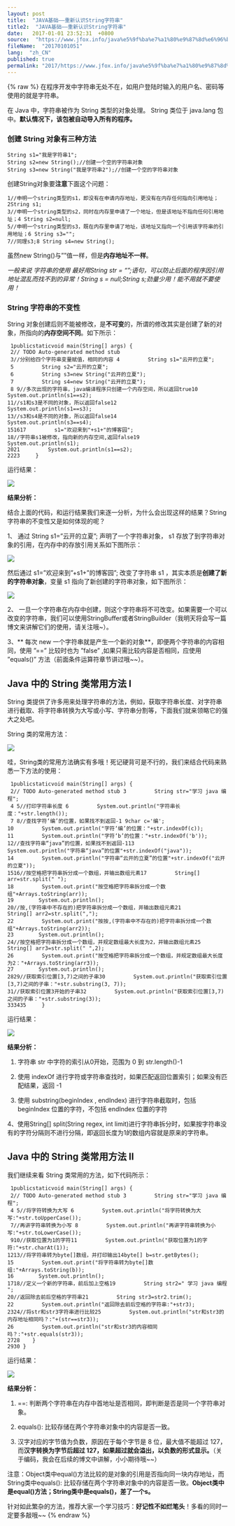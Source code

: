 ```yaml
---
layout: post
title:  "JAVA基础——重新认识String字符串"
title2:  "JAVA基础——重新认识String字符串"
date:   2017-01-01 23:52:31  +0800
source:  "https://www.jfox.info/java%e5%9f%ba%e7%a1%80%e9%87%8d%e6%96%b0%e8%ae%a4%e8%af%86string%e5%ad%97%e7%ac%a6%e4%b8%b2.html"
fileName:  "20170101051"
lang:  "zh_CN"
published: true
permalink: "2017/https://www.jfox.info/java%e5%9f%ba%e7%a1%80%e9%87%8d%e6%96%b0%e8%ae%a4%e8%af%86string%e5%ad%97%e7%ac%a6%e4%b8%b2.html"
---
```

{% raw %}
在程序开发中字符串无处不在，如用户登陆时输入的用户名、密码等使用的就是字符串。

在 Java 中，字符串被作为 String 类型的对象处理。 String 类位于 java.lang 包中。**默认情况下，该包被自动导入所有的程序。**

### 创建 String 对象有三种方法

    String s1="我是字符串1";
    String s2=new String();//创建一个空的字符串对象
    String s3=new String("我是字符串2");//创建一个空的字符串对象

创建String对象要**注意**下面这个问题：

    1//申明一个string类型的s1，即没有在申请内存地址，更没有在内存任何指向引用地址；2String s1;
    3//申明一个string类型的s2，同时在内存里申请了一个地址，但是该地址不指向任何引用地址；4 String s2=null;
    5//申明一个string类型的s3，既在内存里申请了地址，该地址又指向一个引用该字符串的引用地址；6 String s3="";
    7//同理s3;8 String s4=new String();

虽然new String()与””值一样，但是**内存地址不一样**。

*一般来说 字符串的使用 最好用String str = “”;语句，可以防止后面的程序因引用地址混乱而找不到的异常！String s = null;String s;劲量少用！能不用就不要使用！*

>>>>>>>>>>>>>>>>>>>>>>>>>>>>>>>>>>>>>>>>

### String 字符串的不变性

String 对象创建后则不能被修改，是**不可变**的，所谓的修改其实是创建了新的对象，所指向的**内存空间不同**。如下所示：

     1publicstaticvoid main(String[] args) {
     2// TODO Auto-generated method stub
     3//分别给四个字符串变量赋值，相同的内容 4         String s1="云开的立夏";
     5         String s2="云开的立夏";
     6         String s3=new String("云开的立夏");
     7         String s4=new String("云开的立夏");
     8 9//多次出现的字符串，java编译程序只创建一个内存空间，所以返回true10         System.out.println(s1==s2);
    11//s1和s3是不同的对象，所以返回false12         System.out.println(s1==s3);
    13//s3和s4是不同的对象，所以返回false14         System.out.println(s3==s4);
    151617         s1="欢迎来到"+s1+"的博客园";
    18//字符串s1被修改，指向新的内存空间,返回false19        System.out.println(s1);
    2021         System.out.println(s1==s2);
    2223     }

运行结果：

![](3327e6a.png)

**结果分析：**

结合上面的代码，和运行结果我们来逐一分析，为什么会出现这样的结果？String字符串的不变性又是如何体现的呢？

1、 通过 String s1=”云开的立夏”; 声明了一个字符串对象， s1 存放了到字符串对象的引用，在内存中的存放引用关系如下图所示：

![](407545f.png)

然后通过 s1=”欢迎来到”+s1+”的博客园”; 改变了字符串 s1 ，其实本质是**创建了新的字符串对象**，变量 s1 指向了新创建的字符串对象，如下图所示：

![](d679a99.png)

2、 一旦一个字符串在内存中创建，则这个字符串将不可改变。如果需要一个可以改变的字符串，我们可以使用StringBuffer或者StringBuilder（我明天将会写一篇博文来讲解它们的使用，请关注哦~）。

3、** 每次 new 一个字符串就是产生一个新的对象**，即便两个字符串的内容相同，使用 ”==” 比较时也为 ”false” ,如果只需比较内容是否相同，应使用 ”equals()” 方法（前面条件运算符章节讲过哦~~）。

## Java 中的 String 类常用方法 Ⅰ

String 类提供了许多用来处理字符串的方法，例如，获取字符串长度、对字符串进行截取、将字符串转换为大写或小写、字符串分割等，下面我们就来领略它的强大之处吧。

String 类的常用方法：

![](4d72460.jpg)

哇，String类的常用方法确实有多哦！死记硬背可是不行的，我们来结合代码来熟悉一下方法的使用：

     1publicstaticvoid main(String[] args) {
     2// TODO Auto-generated method stub 3         String str="学习 java 编程";
     4 5//打印字符串长度 6         System.out.println("字符串长度："+str.length());
     7 8//查找字符‘编’的位置，如果找不到返回-1 9char c='编';
    10         System.out.println("字符‘编’的位置："+str.indexOf(c));
    11         System.out.println("字符‘b’的位置："+str.indexOf('b'));
    12//查找字符串“java”的位置，如果找不到返回-113         System.out.println("字符串“java”的位置"+str.indexOf("java"));
    14         System.out.println("字符串“云开的立夏”的位置"+str.indexOf("云开的立夏"));
    1516//按空格把字符串拆分成一个数组，并输出数组元素17         String[] arr=str.split(" ");
    18         System.out.print("按空格把字符串拆分成一个数组"+Arrays.toString(arr));
    19        System.out.println();
    20//按,(字符串中不存在的)把字符串拆分成一个数组，并输出数组元素21         String[] arr2=str.split(",");
    22         System.out.print("按按,(字符串中不存在的)把字符串拆分成一个数组"+Arrays.toString(arr2));
    23        System.out.println();
    24//按空格把字符串拆分成一个数组，并规定数组最大长度为2，并输出数组元素25         String[] arr3=str.split(" ",2);
    26         System.out.print("按空格把字符串拆分成一个数组，并规定数组最大长度为2："+Arrays.toString(arr3));
    27        System.out.println();
    2829//获取索引位置[3,7)之间的子串30         System.out.println("获取索引位置[3,7)之间的子串："+str.substring(3, 7));
    31//获取索引位置3开始的子串32         System.out.println("获取索引位置[3,7)之间的子串："+str.substring(3));
    333435     }

运行结果：

![](a50dd22.png)

**结果分析：**

1. 字符串 str 中字符的索引从0开始，范围为 0 到 str.length()-1

2. 使用 indexOf 进行字符或字符串查找时，如果匹配返回位置索引；如果没有匹配结果，返回 -1

3. 使用 substring(beginIndex , endIndex) 进行字符串截取时，包括 beginIndex 位置的字符，不包括 endIndex 位置的字符

4、使用String[] split(String regex, int limit)进行字符串拆分时，如果按字符串没有的字符分隔则不进行分隔，即返回长度为1的数组内容就是原来的字符串。

## Java 中的 String 类常用方法 Ⅱ

我们继续来看 String 类常用的方法，如下代码所示：

     1publicstaticvoid main(String[] args) {
     2// TODO Auto-generated method stub 3         String str="学习 java 编程";
     4 5//将字符转换为大写 6         System.out.println("将字符转换为大写:"+str.toUpperCase());
     7//再讲字符串转换为小写 8         System.out.println("再讲字符串转换为小写:"+str.toLowerCase());
     910//获取位置为1的字符11         System.out.println("获取位置为1的字符:"+str.charAt(1));
    1213//将字符串转为byte[]数组，并打印输出14byte[] b=str.getBytes();
    15         System.out.print("将字符串转为byte[]数组:"+Arrays.toString(b));
    16        System.out.println();
    1718//定义一个新的字符串，前后加上空格19         String str2=" 学习 java 编程 ";
    20//返回除去前后空格的字符串21         String str3=str2.trim();
    22         System.out.println("返回除去前后空格的字符串:"+str3);
    2324//将str和str3字符串进行比较25         System.out.println("str和str3的内存地址相同吗？:"+(str==str3));
    26         System.out.println("str和str3的内容相同吗？:"+str.equals(str3));
    2728    }
    2930 }

运行结果：

![](b013656.png)

**结果分析：**

1.  ==: 判断两个字符串在内存中首地址是否相同，即判断是否是同一个字符串对象。

2.  equals(): 比较存储在两个字符串对象中的内容是否一致。

3. 汉字对应的字节值为负数，原因在于每个字节是 8 位，最大值不能超过 127，而**汉字转换为字节后超过 127，如果超过就会溢出，以负数的形式显示。**（关于编码，我会在后续的博文中讲解，小小期待哦~~）

注意：Object类中equal()方法比较的是对象的引用是否指向同一块内存地址，而String类中equals(): 比较存储在两个字符串对象中的内容是否一致。**Object类中是equal()方法；String类中是equals()，差了一个s。**

针对如此繁杂的方法，推荐大家一个学习技巧：**好记性不如烂笔头**！多看的同时一定要多敲哦~~
{% endraw %}